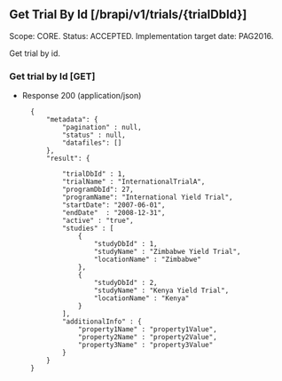 ## Get Trial By Id [/brapi/v1/trials/{trialDbId}]

Scope: CORE.
Status: ACCEPTED.
Implementation target date: PAG2016.

Get trial by id.

### Get trial by Id [GET]

+ Response 200 (application/json)

        {
            "metadata": {
                "pagination" : null,
                "status" : null,
                "datafiles": []
            },
            "result": {

                "trialDbId" : 1,
                "trialName" : "InternationalTrialA",
                "programDbId": 27,
                "programName": "International Yield Trial",
                "startDate": "2007-06-01",
                "endDate"  : "2008-12-31",
                "active" : "true", 
                "studies" : [
                    {
                        "studyDbId" : 1,
                        "studyName" : "Zimbabwe Yield Trial",
                        "locationName" : "Zimbabwe"
                    },
                    {
                        "studyDbId" : 2,
                        "studyName" : "Kenya Yield Trial",
                        "locationName" : "Kenya"
                    }
                ],
                "additionalInfo" : {
                    "property1Name" : "property1Value",
                    "property2Name" : "property2Value",
                    "property3Name" : "property3Value"
                }
            }
        }        
